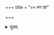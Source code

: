 +++
title = "०५ भग एव"

+++
<details><summary>मूलम्</summary>

भग॑ ए॒व भग॑वाꣳ अस्तु देवा॒स्तेन॑ व॒यं भग॑वन्तस्स्याम ।  
तन्त्वा॑ भग॒ सर्व॒ इज्जो॑हवीमि॒ स नो॑ भग पुरए॒ता भ॑वे॒ह ।  
</details>

<div class="js_include" url="/vedAH_Rk/shAkalam/saMhitA/sarvASh_TIkAH/07/041/05_bhaga_eva.md"  newLevelForH1="5" includeTitle="false"> </div>  

